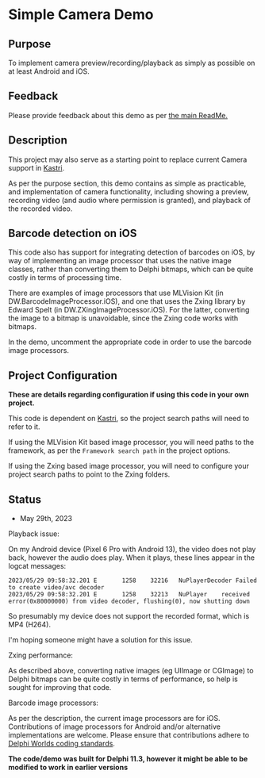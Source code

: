 # Simple Camera Demo

## Purpose

To implement camera preview/recording/playback as simply as possible on at least Android and iOS.

## Feedback

Please provide feedback about this demo as per [the main ReadMe.](https://github.com/DelphiWorlds/Playground/blob/main/Readme.md)

## Description

This project may also serve as a starting point to replace current Camera support in [Kastri](https://github.com/DelphiWorlds/Kastri).

As per the purpose section, this demo contains as simple as practicable, and implementation of camera functionality, including showing a preview, recording video (and audio where permission is granted), and playback of the recorded video.

## Barcode detection on iOS

This code also has support for integrating detection of barcodes on iOS, by way of implementing an image processor that uses the native image classes, rather than converting them to Delphi bitmaps, which can be quite costly in terms of processing time.

There are examples of image processors that use MLVision Kit (in DW.BarcodeImageProcessor.iOS), and one that uses the Zxing library by Edward Spelt (in DW.ZXingImageProcessor.iOS). For the latter, converting the image to a bitmap is unavoidable, since the Zxing code works with bitmaps.

In the demo, uncomment the appropriate code in order to use the barcode image processors.

## Project Configuration

**These are details regarding configuration if using this code in your own project.**

This code is dependent on [Kastri](https://github.com/DelphiWorlds/Kastri), so the project search paths will need to refer to it.

If using the MLVision Kit based image processor, you will need paths to the framework, as per the `Framework search path` in the project options.

If using the Zxing based image processor, you will need to configure your project search paths to point to the Zxing folders.

## Status

* May 29th, 2023

Playback issue:

On my Android device (Pixel 6 Pro with Android 13), the video does not play back, however the audio does play. When it plays, these lines appear in the logcat messages:

```
2023/05/29 09:58:32.201	E		1258	32216	NuPlayerDecoder	Failed to create video/avc decoder
2023/05/29 09:58:32.201	E		1258	32213	NuPlayer	received error(0x80000000) from video decoder, flushing(0), now shutting down
```

So presumably my device does not support the recorded format, which is MP4 (H264).

I'm hoping someone might have a solution for this issue.

Zxing performance:

As described above, converting native images (eg UIImage or CGImage) to Delphi bitmaps can be quite costly in terms of performance, so help is sought for improving that code.

Barcode image processors:

As per the description, the current image processors are for iOS. Contributions of image processors for Android and/or alternative implementations are welcome. Please ensure that contributions adhere to [Delphi Worlds coding standards](https://github.com/DelphiWorlds/Kastri/blob/master/CodingStandards.md).

**The code/demo was built for Delphi 11.3, however it might be able to be modified to work in earlier versions**

